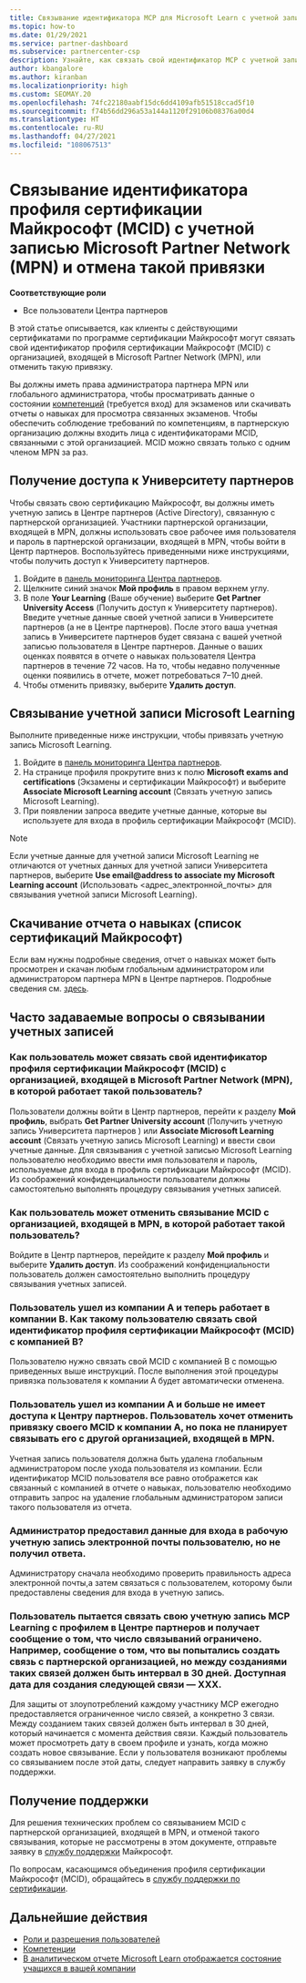 ```yaml
---
title: Связывание идентификатора MCP для Microsoft Learn с учетной записью Центра партнеров
ms.topic: how-to
ms.date: 01/29/2021
ms.service: partner-dashboard
ms.subservice: partnercenter-csp
description: Узнайте, как связать свой идентификатор MCP с учетной записью Центра партнеров, чтобы ваша компания могла видеть учебные курсы и схемы обучения, которые вы прошли для получения компетенций.
author: kbangalore
ms.author: kiranban
ms.localizationpriority: high
ms.custom: SEOMAY.20
ms.openlocfilehash: 74fc22180aabf15dc6dd4109afb51518ccad5f10
ms.sourcegitcommit: f74b56dd296a53a144a1120f29106b08376a00d4
ms.translationtype: HT
ms.contentlocale: ru-RU
ms.lasthandoff: 04/27/2021
ms.locfileid: "108067513"
---
```

# <a name="link-or-unlink-a-microsoft-certification-profile-id-mcid-to-a-microsoft-partner-network-mpn-account"></a>Связывание идентификатора профиля сертификации Майкрософт (MCID) с учетной записью Microsoft Partner Network (MPN) и отмена такой привязки

**Соответствующие роли**

- Все пользователи Центра партнеров

В этой статье описывается, как клиенты с действующими сертификатами по программе сертификации Майкрософт могут связать свой идентификатор профиля сертификации Майкрософт (MCID) с организацией, входящей в Microsoft Partner Network (MPN), или отменить такую привязку.

Вы должны иметь права администратора партнера MPN или глобального администратора, чтобы просматривать данные о состоянии [компетенций](https://partner.microsoft.com/pcv/partnership/competencies) (требуется вход) для экзаменов или скачивать отчеты о навыках для просмотра связанных экзаменов. Чтобы обеспечить соблюдение требований по компетенциям, в партнерскую организацию должны входить лица с идентификаторами MCID, связанными с этой организацией. MCID можно связать только с одним членом MPN за раз.

## <a name="get-partner-university-access"></a>Получение доступа к Университету партнеров

Чтобы связать свою сертификацию Майкрософт, вы должны иметь учетную запись в Центре партнеров (Active Directory), связанную с партнерской организацией. Участники партнерской организации, входящей в MPN, должны использовать свое рабочее имя пользователя и пароль в партнерской организации, входящей в MPN, чтобы войти в Центр партнеров.
Воспользуйтесь приведенными ниже инструкциями, чтобы получить доступ к Университету партнеров.

1. Войдите в [панель мониторинга Центра партнеров](https://partner.microsoft.com/dashboard/).
2. Щелкните синий значок **Мой профиль** в правом верхнем углу.
3. В поле **Your Learning** (Ваше обучение) выберите **Get Partner University Access** (Получить доступ к Университету партнеров). Введите учетные данные своей учетной записи в Университете партнеров (а не в Центре партнеров). После этого ваша учетная запись в Университете партнеров будет связана с вашей учетной записью пользователя в Центре партнеров. Данные о ваших оценках появятся в отчете о навыках пользователя Центра партнеров в течение 72 часов. На то, чтобы недавно полученные оценки появились в отчете, может потребоваться 7–10 дней.
4. Чтобы отменить привязку, выберите **Удалить доступ**.

## <a name="associate-a-microsoft-learning-account"></a>Связывание учетной записи Microsoft Learning

Выполните приведенные ниже инструкции, чтобы привязать учетную запись Microsoft Learning. 

1. Войдите в [панель мониторинга Центра партнеров](https://partner.microsoft.com/dashboard/).
2. На странице профиля прокрутите вниз к полю **Microsoft exams and certifications** (Экзамены и сертификации Майкрософт) и выберите **Associate Microsoft Learning account** (Связать учетную запись Microsoft Learning).
3. При появлении запроса введите учетные данные, которые вы используете для входа в профиль сертификации Майкрософт (MCID).

>[!NOTE]
>Если учетные данные для учетной записи Microsoft Learning не отличаются от учетных данных для учетной записи Университета партнеров, выберите **Use email@address to associate my Microsoft Learning account** (Использовать <адрес_электронной_почты> для связывания учетной записи Microsoft Learning).

## <a name="download-skills-report-microsoft-certification-list"></a>Скачивание отчета о навыках (список сертификаций Майкрософт)
Если вам нужны подробные сведения, отчет о навыках может быть просмотрен и скачан любым глобальным администратором или администратором партнера MPN в Центре партнеров. Подробные сведения см. [здесь](./mpn-skills-report.md#view-skills-report-data).


## <a name="frequently-asked-questions-about-linking-accounts"></a>Часто задаваемые вопросы о связывании учетных записей

### <a name="how-can-a-user-link-their-microsoft-certification-profile-id-mcid-with-the-microsoft-partner-network-mpn-organization-they-work-for"></a>Как пользователь может связать свой идентификатор профиля сертификации Майкрософт (MCID) с организацией, входящей в Microsoft Partner Network (MPN), в которой работает такой пользователь?

Пользователи должны войти в Центр партнеров, перейти к разделу **Мой профиль**, выбрать **Get Partner University account** (Получить учетную запись Университета партнеров ) или **Associate Microsoft Learning account** (Связать учетную запись Microsoft Learning) и ввести свои учетные данные. Для связывания с учетной записью Microsoft Learning пользователю необходимо ввести имя пользователя и пароль, используемые для входа в профиль сертификации Майкрософт (MCID). Из соображений конфиденциальности пользователи должны самостоятельно выполнять процедуру связывания учетных записей.  

### <a name="how-can-a-user-unlink-their-mcid-from-the-mpn-organization-they-work-for"></a>Как пользователь может отменить связывание MCID с организацией, входящей в MPN, в которой работает такой пользователь?

Войдите в Центр партнеров, перейдите к разделу **Мой профиль** и выберите **Удалить доступ**. Из соображений конфиденциальности пользователь должен самостоятельно выполнить процедуру связывания учетных записей.

### <a name="the-user-left-company-a-and-now-works-for-company-b-how-can-they-link-their-microsoft-certification-profile-id-mcid-with-company-b"></a>Пользователь ушел из компании A и теперь работает в компании B. Как такому пользователю связать свой идентификатор профиля сертификации Майкрософт (MCID) с компанией B?

Пользователю нужно связать свой MCID с компанией B с помощью приведенных выше инструкций. После выполнения этой процедуры привязка пользователя к компании A будет автоматически отменена.

### <a name="the-user-left-company-a-and-no-longer-has-access-to-partner-center-they-want-to-unlink-their-mcid-from-company-a-and-are-not-planning-to-link-it-with-another-mpn-organization-at-the-moment"></a>Пользователь ушел из компании A и больше не имеет доступа к Центру партнеров. Пользователь хочет отменить привязку своего MCID к компании A, но пока не планирует связывать его с другой организацией, входящей в MPN.

Учетная запись пользователя должна быть удалена глобальным администратором после ухода пользователя из компании. Если идентификатор MCID пользователя все равно отображется как связанный с компанией в отчете о навыках, пользователю необходимо отправить запрос на удаление глобальным администратором записи такого пользователя из отчета.

### <a name="the-admin-provided-sign-in-details-for-a-work-email-account-to-a-user-and-they-have-had-no-response"></a>Администратор предоставил данные для входа в рабочую учетную запись электронной почты пользователю, но не получил ответа.

Администратору сначала необходимо проверить правильность адреса электронной почты,а затем связаться с пользователем, которому были предоставлены сведения для входа в учетную запись.

### <a name="a-user-tries-to-associate-their-mcp-learning-account-to-their-profile-in-partner-center-and-receives-a-message-that-their-association-is-limited-for-example-you-have-attempted-to-associate-with-a-partner-organization-however-we-require-a-period-of-30-days-between-associations-your-next-available-date-for-a-subsequent-association-is-xxx"></a>Пользователь пытается связать свою учетную запись MCP Learning с профилем в Центре партнеров и получает сообщение о том, что число связываний ограничено. Например, сообщение о том, что вы попытались создать связь с партнерской организацией, но между созданиями таких связей должен быть интервал в 30 дней. Доступная дата для создания следующей связи — XXX.

Для защиты от злоупотреблений каждому участнику MCP ежегодно предоставляется ограниченное число связей, а конкретно 3 связи. Между созданием таких связей должен быть интервал в 30 дней, который начинается с момента действия связи. Каждый пользователь может просмотреть дату в своем профиле и узнать, когда можно создать новое связывание. Если у пользователя возникают проблемы со связыванием после этой даты, следует направить заявку в службу поддержки.  

## <a name="how-to-get-support"></a>Получение поддержки

Для решения технических проблем со связыванием MCID с партнерской организацией, входящей в MPN, и отменой такого связывания, которые не рассмотрены в этом документе, отправьте заявку в [службу поддержки](https://partner.microsoft.com/support) Майкрософт.

По вопросам, касающимся объединения профиля сертификации Майкрософт (MCID), обращайтесь в [службу поддержки по сертификации](https://aka.ms/mcpforum).

## <a name="next-steps"></a>Дальнейшие действия

- [Роли и разрешения пользователей](./permissions-overview.md)
- [Компетенции](https://partner.microsoft.com/membership/competencies)
- [В аналитическом отчете Microsoft Learn отображается состояние учащихся в вашей компании](ms-learn-analytics.md)
